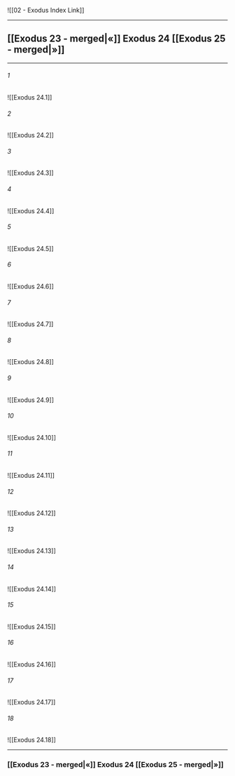 ![[02 - Exodus Index Link]]

---
##  [[Exodus 23 - merged|«]] Exodus 24 [[Exodus 25 - merged|»]]

---

###### 1
![[Exodus 24.1]] 

###### 2
![[Exodus 24.2]] 

###### 3
![[Exodus 24.3]] 

###### 4
![[Exodus 24.4]]

###### 5 
![[Exodus 24.5]] 

###### 6
![[Exodus 24.6]] 

###### 7
![[Exodus 24.7]] 

###### 8
![[Exodus 24.8]] 

###### 9
![[Exodus 24.9]] 

###### 10
![[Exodus 24.10]] 

###### 11
![[Exodus 24.11]] 

###### 12
![[Exodus 24.12]]

###### 13
![[Exodus 24.13]] 

###### 14
![[Exodus 24.14]] 

###### 15
![[Exodus 24.15]]

###### 16
![[Exodus 24.16]] 

###### 17
![[Exodus 24.17]]

###### 18
![[Exodus 24.18]] 


---
###  [[Exodus 23 - merged|«]] Exodus 24 [[Exodus 25 - merged|»]]